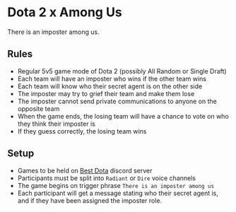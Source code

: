 # Dota 2 x Among Us

There is an imposter among us.

## Rules

- Regular 5v5 game mode of Dota 2 (possibly All Random or Single Draft)
- Each team will have an imposter who wins if the other team wins
- Each team will know who their secret agent is on the other side
- The imposter may try to grief their team and make them lose
- The imposter cannot send private communications to anyone on the opposite team
- When the game ends, the losing team will have a chance to vote on who they think their imposter is
- If they guess correctly, the losing team wins

## Setup

- Games to be held on [Best Dota](https://discord.gg/sxfX6p72xS) discord server
- Participants must be split into `Radiant` or `Dire` voice channels
- The game begins on trigger phrase `There is an imposter among us`
- Each participant will get a message stating who their secret agent is, and if they have been assigned the imposter role.
